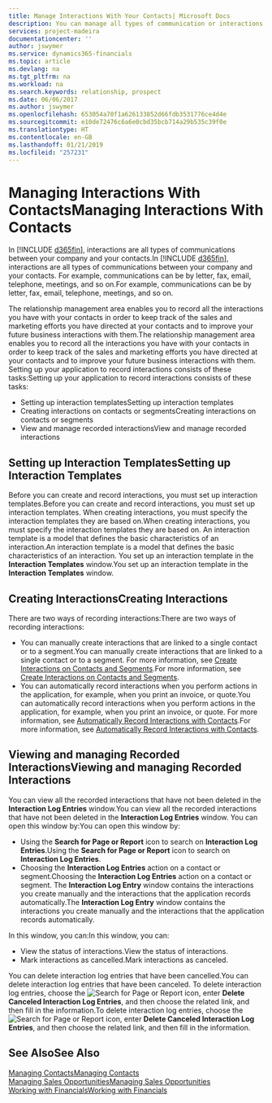 ```yaml
---
title: Manage Interactions With Your Contacts| Microsoft Docs
description: You can manage all types of communication or interactions between your company and your contacts, for example, letters, phone calls, meetings, and so on.
services: project-madeira
documentationcenter: ''
author: jswymer
ms.service: dynamics365-financials
ms.topic: article
ms.devlang: na
ms.tgt_pltfrm: na
ms.workload: na
ms.search.keywords: relationship, prospect
ms.date: 06/06/2017
ms.author: jswymer
ms.openlocfilehash: 653054a70f1a626133852d66fdb3531776ce4d4e
ms.sourcegitcommit: e10de72476c6a6e0cbd35bcb714a29b535c39f0e
ms.translationtype: HT
ms.contentlocale: en-GB
ms.lasthandoff: 01/21/2019
ms.locfileid: "257231"
---
```

# <a name="managing-interactions-with-contacts"></a><span data-ttu-id="ce62d-103">Managing Interactions With Contacts</span><span class="sxs-lookup"><span data-stu-id="ce62d-103">Managing Interactions With Contacts</span></span>
<span data-ttu-id="ce62d-104">In [!INCLUDE [d365fin](includes/d365fin_md.md)], interactions are all types of communications between your company and your contacts.</span><span class="sxs-lookup"><span data-stu-id="ce62d-104">In [!INCLUDE [d365fin](includes/d365fin_md.md)], interactions are all types of communications between your company and your contacts.</span></span> <span data-ttu-id="ce62d-105">For example, communications can be by letter, fax, email, telephone, meetings, and so on.</span><span class="sxs-lookup"><span data-stu-id="ce62d-105">For example, communications can be by letter, fax, email, telephone, meetings, and so on.</span></span>

<span data-ttu-id="ce62d-106">The relationship management area enables you to record all the interactions you have with your contacts in order to keep track of the sales and marketing efforts you have directed at your contacts and to improve your future business interactions with them.</span><span class="sxs-lookup"><span data-stu-id="ce62d-106">The relationship management area enables you to record all the interactions you have with your contacts in order to keep track of the sales and marketing efforts you have directed at your contacts and to improve your future business interactions with them.</span></span> <span data-ttu-id="ce62d-107">Setting up your application to record interactions consists of these tasks:</span><span class="sxs-lookup"><span data-stu-id="ce62d-107">Setting up your application to record interactions consists of these tasks:</span></span>

* <span data-ttu-id="ce62d-108">Setting up interaction templates</span><span class="sxs-lookup"><span data-stu-id="ce62d-108">Setting up interaction templates</span></span>  
* <span data-ttu-id="ce62d-109">Creating interactions on contacts or segments</span><span class="sxs-lookup"><span data-stu-id="ce62d-109">Creating interactions on contacts or segments</span></span>  
* <span data-ttu-id="ce62d-110">View and manage recorded interactions</span><span class="sxs-lookup"><span data-stu-id="ce62d-110">View and manage recorded interactions</span></span>  

##  <a name="setting-up-interaction-templates"></a><span data-ttu-id="ce62d-111">Setting up Interaction Templates</span><span class="sxs-lookup"><span data-stu-id="ce62d-111">Setting up Interaction Templates</span></span>
<span data-ttu-id="ce62d-112">Before you can create and record interactions, you must set up interaction templates.</span><span class="sxs-lookup"><span data-stu-id="ce62d-112">Before you can create and record interactions, you must set up interaction templates.</span></span> <span data-ttu-id="ce62d-113">When creating interactions, you must specify the interaction templates they are based on.</span><span class="sxs-lookup"><span data-stu-id="ce62d-113">When creating interactions, you must specify the interaction templates they are based on.</span></span> <span data-ttu-id="ce62d-114">An interaction template is a model that defines the basic characteristics of an interaction.</span><span class="sxs-lookup"><span data-stu-id="ce62d-114">An interaction template is a model that defines the basic characteristics of an interaction.</span></span>
<span data-ttu-id="ce62d-115">You set up an interaction template in the **Interaction Templates** window.</span><span class="sxs-lookup"><span data-stu-id="ce62d-115">You set up an interaction template in the **Interaction Templates** window.</span></span>  

## <a name="creating-interactions"></a><span data-ttu-id="ce62d-116">Creating Interactions</span><span class="sxs-lookup"><span data-stu-id="ce62d-116">Creating Interactions</span></span>
<span data-ttu-id="ce62d-117">There are two ways of recording interactions:</span><span class="sxs-lookup"><span data-stu-id="ce62d-117">There are two ways of recording interactions:</span></span>

* <span data-ttu-id="ce62d-118">You can manually create interactions that are linked to a single contact or to a segment.</span><span class="sxs-lookup"><span data-stu-id="ce62d-118">You can manually create interactions that are linked to a single contact or to a segment.</span></span> <span data-ttu-id="ce62d-119">For more information, see [Create Interactions on Contacts and Segments](marketing-how-create-interactions.md).</span><span class="sxs-lookup"><span data-stu-id="ce62d-119">For more information, see [Create Interactions on Contacts and Segments](marketing-how-create-interactions.md).</span></span>  
* <span data-ttu-id="ce62d-120">You can automatically record interactions when you perform actions in the application, for example, when you print an invoice, or quote.</span><span class="sxs-lookup"><span data-stu-id="ce62d-120">You can automatically record interactions when you perform actions in the application, for example, when you print an invoice, or quote.</span></span> <span data-ttu-id="ce62d-121">For more information, see [Automatically Record Interactions with Contacts](marketing-auto-record-interactions.md).</span><span class="sxs-lookup"><span data-stu-id="ce62d-121">For more information, see [Automatically Record Interactions with Contacts](marketing-auto-record-interactions.md).</span></span>

## <a name="viewing-and-managing-recorded-interactions"></a><span data-ttu-id="ce62d-122">Viewing and managing Recorded Interactions</span><span class="sxs-lookup"><span data-stu-id="ce62d-122">Viewing and managing Recorded Interactions</span></span>
<span data-ttu-id="ce62d-123">You can view all the recorded interactions that have not been deleted in the **Interaction Log Entries** window.</span><span class="sxs-lookup"><span data-stu-id="ce62d-123">You can view all the recorded interactions that have not been deleted in the **Interaction Log Entries** window.</span></span> <span data-ttu-id="ce62d-124">You can open this window by:</span><span class="sxs-lookup"><span data-stu-id="ce62d-124">You can open this window by:</span></span>

* <span data-ttu-id="ce62d-125">Using the **Search for Page or Report** icon to search on **Interaction Log Entries**.</span><span class="sxs-lookup"><span data-stu-id="ce62d-125">Using the **Search for Page or Report** icon to search on **Interaction Log Entries**.</span></span>
* <span data-ttu-id="ce62d-126">Choosing the **Interaction Log Entries** action on a contact or segment.</span><span class="sxs-lookup"><span data-stu-id="ce62d-126">Choosing the **Interaction Log Entries** action on a contact or segment.</span></span>
  <span data-ttu-id="ce62d-127">The **Interaction Log Entry** window contains the interactions you create manually and the interactions that the application records automatically.</span><span class="sxs-lookup"><span data-stu-id="ce62d-127">The **Interaction Log Entry** window contains the interactions you create manually and the interactions that the application records automatically.</span></span>

<span data-ttu-id="ce62d-128">In this window, you can:</span><span class="sxs-lookup"><span data-stu-id="ce62d-128">In this window, you can:</span></span>

* <span data-ttu-id="ce62d-129">View the status of interactions.</span><span class="sxs-lookup"><span data-stu-id="ce62d-129">View the status of interactions.</span></span>
* <span data-ttu-id="ce62d-130">Mark interactions as cancelled.</span><span class="sxs-lookup"><span data-stu-id="ce62d-130">Mark interactions as canceled.</span></span>

<span data-ttu-id="ce62d-131">You can delete interaction log entries that have been cancelled.</span><span class="sxs-lookup"><span data-stu-id="ce62d-131">You can delete interaction log entries that have been canceled.</span></span> <span data-ttu-id="ce62d-132">To delete interaction log entries, choose the ![Search for Page or Report](media/ui-search/search_small.png "Search for Page or Report icon") icon, enter **Delete Canceled Interaction Log Entries**, and then choose the related link, and then fill in the information.</span><span class="sxs-lookup"><span data-stu-id="ce62d-132">To delete interaction log entries, choose the ![Search for Page or Report](media/ui-search/search_small.png "Search for Page or Report icon") icon, enter **Delete Canceled Interaction Log Entries**, and then choose the related link, and then fill in the information.</span></span>

## <a name="see-also"></a><span data-ttu-id="ce62d-133">See Also</span><span class="sxs-lookup"><span data-stu-id="ce62d-133">See Also</span></span>
[<span data-ttu-id="ce62d-134">Managing Contacts</span><span class="sxs-lookup"><span data-stu-id="ce62d-134">Managing Contacts</span></span>](marketing-contacts.md)  
[<span data-ttu-id="ce62d-135">Managing Sales Opportunities</span><span class="sxs-lookup"><span data-stu-id="ce62d-135">Managing Sales Opportunities</span></span>](marketing-manage-sales-opportunities.md)  
[<span data-ttu-id="ce62d-136">Working with Financials</span><span class="sxs-lookup"><span data-stu-id="ce62d-136">Working with Financials</span></span>](ui-work-product.md)  
